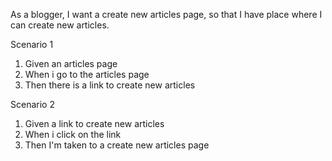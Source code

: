 As a blogger, I want a create new articles page, so that I have place where I can create new articles.

Scenario 1
1. Given an articles page
2. When i go to the articles page
3. Then there is a link to create new articles

Scenario 2
1. Given a link to create new articles
2. When i click on the link
3. Then I'm taken to a create new articles page
